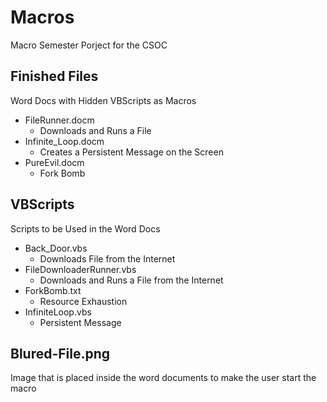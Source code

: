 # Macros
Macro Semester Porject for the CSOC

## Finished Files
Word Docs with Hidden VBScripts as Macros
* FileRunner.docm
    * Downloads and Runs a File
* Infinite_Loop.docm
    * Creates a Persistent Message on the Screen
* PureEvil.docm
    * Fork Bomb

## VBScripts
Scripts to be Used in the Word Docs
* Back_Door.vbs
    * Downloads File from the Internet
* FileDownloaderRunner.vbs
    * Downloads and Runs a File from the Internet
* ForkBomb.txt
    * Resource Exhaustion
* InfiniteLoop.vbs
    * Persistent Message

## Blured-File.png
Image that is placed inside the word documents to make the user start the macro
